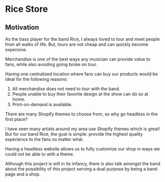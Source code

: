 # Rice Store

## Motivation

As the bass player for the band Rice, I always loved to tour and meet people from all walks of life. But, tours are not cheap and can quickly become expensive.

Merchandise is one of the best ways any musician can provide value to fans, while also avoiding going broke on tour.

Having one centralized location where fans can buy our products would be ideal for the following reasons:

1. All merchandise does not need to tour with the band.
2. People unable to buy their favorite design at the show can do so at home.
3. Print-on-demand is available.

There are many Shopify themes to choose from, so why go headless in the first place?

I have seen many artists around my area use Shopify themes which is great! But for our band Rice, the goal is simple: provide the highest quality experience to the fans no matter what.

Having a headless website allows us to fully customize our shop in ways we could not be able to with a theme.

Although this project is still in its infancy, there is also talk amongst the band about the possibility of this project serving a dual purpose by being a band page and a shop.
